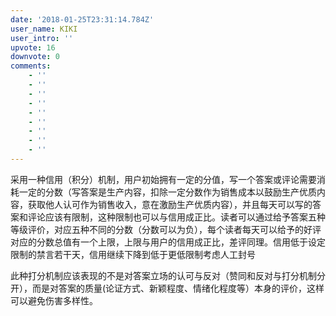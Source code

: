 ```yaml
---
date: '2018-01-25T23:31:14.784Z'
user_name: KIKI
user_intro: ''
upvote: 16
downvote: 0
comments:
    - ''
    - ''
    - ''
    - ''
    - ''
    - ''
    - ''
    - ''
    - ''
---
```


采用一种信用（积分）机制，用户初始拥有一定的分值，写一个答案或评论需要消耗一定的分数（写答案是生产内容，扣除一定分数作为销售成本以鼓励生产优质内容，获取他人认可作为销售收入，意在激励生产优质内容），并且每天可以写的答案和评论应该有限制，这种限制也可以与信用成正比。读者可以通过给予答案五种等级评价，对应五种不同的分数（分数可以为负），每个读者每天可以给予的好评对应的分数总值有一个上限，上限与用户的信用成正比，差评同理。信用低于设定限制的禁言若干天，信用继续下降到低于更低限制考虑人工封号

此种打分机制应该表现的不是对答案立场的认可与反对（赞同和反对与打分机制分开），而是对答案的质量(论证方式、新颖程度、情绪化程度等）本身的评价，这样可以避免伤害多样性。
